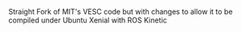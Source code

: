 Straight Fork of MIT's VESC code but with changes to allow it to be compiled under Ubuntu Xenial with ROS Kinetic
